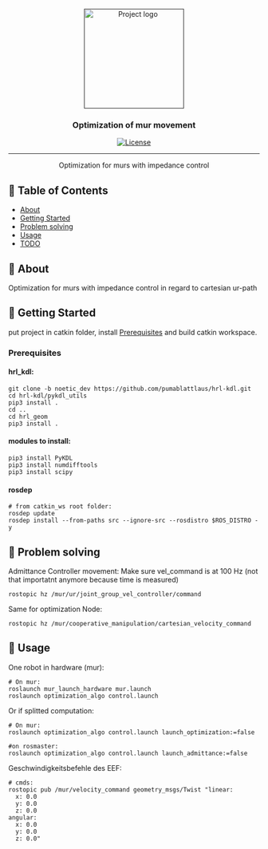 <p align="center">
  <a href="" rel="noopener">
 <img width=200px height=200px src="include/abb/ma_img.png" alt="Project logo"></a>
</p>

<h3 align="center">Optimization of mur movement</h3>

<div align="center">

[![License](https://img.shields.io/badge/license-MIT-blue.svg)](/LICENSE)

</div>

---

<p align="center"> Optimization for murs with impedance control
    <br> 
</p>

## 📝 Table of Contents

- [About](#about)
- [Getting Started](#getting_started)
- [Problem solving](#problems)
- [Usage](#usage)
- [TODO](./TODO.md)

## 🧐 About <a name = "about"></a>

Optimization for murs with impedance control in regard to cartesian ur-path

## 🏁 Getting Started <a name = "getting_started"></a>

put project in catkin folder, install [Prerequisites](#prerequisites) and build catkin workspace.

### Prerequisites

#### hrl_kdl:
```
git clone -b noetic_dev https://github.com/pumablattlaus/hrl-kdl.git
cd hrl-kdl/pykdl_utils
pip3 install .
cd ..
cd hrl_geom
pip3 install .
```

#### modules to install:
```
pip3 install PyKDL
pip3 install numdifftools
pip3 install scipy
```
#### rosdep
```
# from catkin_ws root folder:
rosdep update
rosdep install --from-paths src --ignore-src --rosdistro $ROS_DISTRO -y
```

## 🔧 Problem solving <a name = "problems"></a>

Admittance Controller movement: Make sure vel_command is at 100 Hz (not that importatnt anymore because time is measured)

```
rostopic hz /mur/ur/joint_group_vel_controller/command
```
Same for optimization Node:
```
rostopic hz /mur/cooperative_manipulation/cartesian_velocity_command
```

## 🎈 Usage <a name="usage"></a>

One robot in hardware (mur):
```
# On mur:
roslaunch mur_launch_hardware mur.launch
roslaunch optimization_algo control.launch
```

Or if splitted computation:
```
# On mur:
roslaunch optimization_algo control.launch launch_optimization:=false

#on rosmaster:
roslaunch optimization_algo control.launch launch_admittance:=false
```

Geschwindigkeitsbefehle des EEF:
```
# cmds:
rostopic pub /mur/velocity_command geometry_msgs/Twist "linear:
  x: 0.0
  y: 0.0
  z: 0.0 
angular:
  x: 0.0
  y: 0.0
  z: 0.0"
```